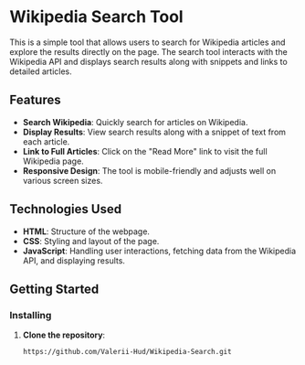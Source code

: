 # Wikipedia Search Tool

This is a simple tool that allows users to search for Wikipedia articles and explore the results directly on the page. The search tool interacts with the Wikipedia API and displays search results along with snippets and links to detailed articles.

## Features
- **Search Wikipedia**: Quickly search for articles on Wikipedia.
- **Display Results**: View search results along with a snippet of text from each article.
- **Link to Full Articles**: Click on the "Read More" link to visit the full Wikipedia page.
- **Responsive Design**: The tool is mobile-friendly and adjusts well on various screen sizes.

## Technologies Used
- **HTML**: Structure of the webpage.
- **CSS**: Styling and layout of the page.
- **JavaScript**: Handling user interactions, fetching data from the Wikipedia API, and displaying results.

## Getting Started

### Installing
1. **Clone the repository**:
   ```bash
   https://github.com/Valerii-Hud/Wikipedia-Search.git

